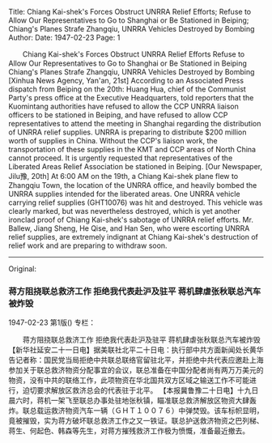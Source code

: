 Title: Chiang Kai-shek's Forces Obstruct UNRRA Relief Efforts; Refuse to Allow Our Representatives to Go to Shanghai or Be Stationed in Beiping; Chiang's Planes Strafe Zhangqiu, UNRRA Vehicles Destroyed by Bombing
Author:
Date: 1947-02-23
Page: 1

　　Chiang Kai-shek's Forces Obstruct UNRRA Relief Efforts
    Refuse to Allow Our Representatives to Go to Shanghai or Be Stationed in Beiping
    Chiang's Planes Strafe Zhangqiu, UNRRA Vehicles Destroyed by Bombing
    [Xinhua News Agency, Yan'an, 21st] According to an Associated Press dispatch from Beiping on the 20th: Huang Hua, chief of the Communist Party's press office at the Executive Headquarters, told reporters that the Kuomintang authorities have refused to allow the CCP UNRRA liaison officers to be stationed in Beiping, and have refused to allow CCP representatives to attend the meeting in Shanghai regarding the distribution of UNRRA relief supplies. UNRRA is preparing to distribute $200 million worth of supplies in China. Without the CCP's liaison work, the transportation of these supplies in the KMT and CCP areas of North China cannot proceed. It is urgently requested that representatives of the Liberated Areas Relief Association be stationed in Beiping.
    [Our Newspaper, Jilu豫, 20th] At 6:00 AM on the 19th, a Chiang Kai-shek plane flew to Zhangqiu Town, the location of the UNRRA office, and heavily bombed the UNRRA supplies intended for the liberated areas. One UNRRA vehicle carrying relief supplies (GHT10076) was hit and destroyed. This vehicle was clearly marked, but was nevertheless destroyed, which is yet another ironclad proof of Chiang Kai-shek's sabotage of UNRRA relief efforts. Mr. Ballew, Jiang Sheng, He Qise, and Han Sen, who were escorting UNRRA relief supplies, are extremely indignant at Chiang Kai-shek's destruction of relief work and are preparing to withdraw soon.



<hr /> 

Original: 


### 蒋方阻挠联总救济工作  拒绝我代表赴沪及驻平  蒋机肆虐张秋联总汽车被炸毁

1947-02-23
第1版()
专栏：

　　蒋方阻挠联总救济工作
    拒绝我代表赴沪及驻平
    蒋机肆虐张秋联总汽车被炸毁
    【新华社延安二十一日电】据美联社北平二十日电：执行部中共方面新闻处长黄华告记者称：国民党当局拒绝中共联总联络官留驻北平，并拒绝中共代表应邀赴上海参加关于联总救济物资分配事宜的会议，联总准备在中国分配者尚有两万万美元的物资，没有中共的联络工作，此项物资在华北国共双方区域之输送工作不可能进行，迫切要求解放区救济总会的代表驻于北平。
    【本报冀鲁豫二十日电】十九日晨六时，蒋机一架飞至联总办事处驻地张秋镇，瞄准联总救济解放区物资大肆轰炸。联总载运救济物资汽车一辆（ＧＨＴ１００７６）中弹焚毁。该车标帜显明，竟被摧毁，实为蒋方破坏联总救济工作之又一铁证。联总护送救济物资之巴列梯、蒋生、何起色、韩森等先生，对蒋方摧残救济工作极为愤慨，准备最近撤去。
